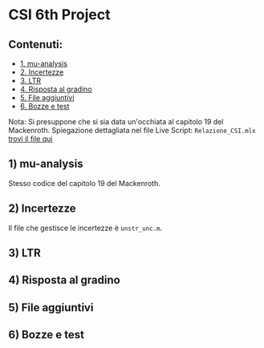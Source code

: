   # CSI 6th Project

## Contenuti:
* [1. mu-analysis](#1-mu-analysis)
* [2. Incertezze](#2-incertezze)
* [3. LTR](#3-ltr)
* [4. Risposta al gradino](#4-risposta-al-gradino)
* [5. File aggiuntivi](#5-file-aggiuntivi)
* [6. Bozze e test](#6-bozze-e-test)

Nota: Si presuppone che si sia data un'occhiata al capitolo 19 del Mackenroth.
Spiegazione dettagliata nel file Live Script: `Relazione_CSI.mlx` [trovi il file qui](https://github.com/Elektron97/CSI-6th-Project/blob/main/Relazione_CSI.mlx)

## 1) mu-analysis
  Stesso codice del capitolo 19 del Mackenroth.

## 2) Incertezze
  Il file che gestisce le incertezze è `unstr_unc.m`. 

## 3) LTR

## 4) Risposta al gradino

## 5) File aggiuntivi

## 6) Bozze e test
